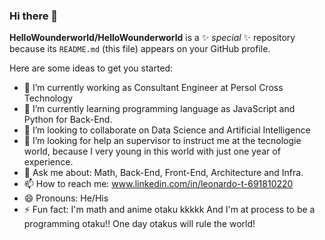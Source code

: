 ### Hi there 👋

**HelloWounderworld/HelloWounderworld** is a ✨ _special_ ✨ repository because its `README.md` (this file) appears on your GitHub profile.

Here are some ideas to get you started:

- 🔭 I’m currently working as Consultant Engineer at Persol Cross Technology
- 🌱 I’m currently learning programming language as JavaScript and Python for Back-End.
- 👯 I’m looking to collaborate on Data Science and Artificial Intelligence
- 🤔 I’m looking for help an supervisor to instruct me at the tecnologie world, because I very young in this world with just one year of experience.
- 💬 Ask me about: Math, Back-End, Front-End, Architecture and Infra.
- 📫 How to reach me: www.linkedin.com/in/leonardo-t-691810220
- 😄 Pronouns: He/His
- ⚡ Fun fact: I'm math and anime otaku kkkkk And I'm at process to be a programming otaku!! One day otakus will rule the world!
